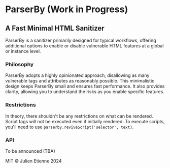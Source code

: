 # ParserBy (Work in Progress)

## A Fast Minimal HTML Sanitizer

ParserBy is a sanitizer primarily designed for typical workflows, offering additional options to enable or disable vulnerable HTML features at a global or instance level.

### Philosophy
ParserBy adopts a highly opinionated approach, disallowing as many vulnerable tags and attributes as reasonably possible. This minimalistic design keeps ParserBy small and ensures fast performance. It also provides clarity, allowing you to understand the risks as you enable specific features.

### Restrictions
In theory, there shouldn't be any restrictions on what can be rendered. Script tags will not be executed even if initially rendered. To execute scripts, you'll need to use `parserby.reviveScript('selector', text)`.

### API
To be announced (TBA)

MIT © Julien Etienne 2024
